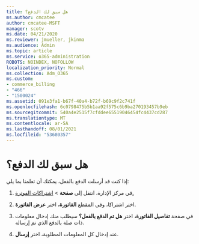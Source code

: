 ```yaml
---
title: هل سبق لك الدفع؟
ms.author: cmcatee
author: cmcatee-MSFT
manager: scotv
ms.date: 04/21/2020
ms.reviewer: jmueller, jkinma
ms.audience: Admin
ms.topic: article
ms.service: o365-administration
ROBOTS: NOINDEX, NOFOLLOW
localization_priority: Normal
ms.collection: Adm_O365
ms.custom:
- commerce_billing
- "466"
- "1500024"
ms.assetid: 091e3fa1-b67f-40a4-b72f-b69c9f2c741f
ms.openlocfilehash: 6c0798475b5b1aa92f575c6b9ba270193457b9eb
ms.sourcegitcommit: 540a4e2515f7cfddee65519046454fc4437cd287
ms.translationtype: MT
ms.contentlocale: ar-SA
ms.lasthandoff: 08/01/2021
ms.locfileid: "53680357"
---
```

# <a name="already-paid"></a>هل سبق لك الدفع؟

إذا كنت قد أرسلت الدفع بالفعل، يمكنك أن تعلمنا بما يلي:
  
1. في مركز الإدارة، انتقل إلى **صفحة** \> [اشتراكات الفوترة.](https://go.microsoft.com/fwlink/p/?linkid=842054)

2. اختر اشتراكا، وفي المقطع **الفاتورة،** اختر **عرض الفاتورة**.

3. في صفحة **تفاصيل الفاتورة،** اختر **هل تم الدفع بالفعل؟** سيطلب منك إدخال معلومات ذات صلة بالدفع الذي تم إرساله.

4. عند إدخال كل المعلومات المطلوبة، اختر **إرسال**.